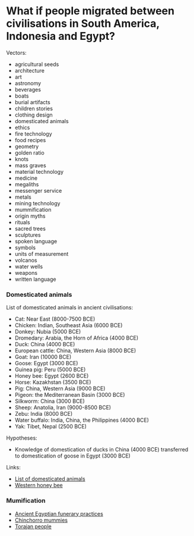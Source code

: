 # What if people migrated between civilisations in South America, Indonesia and Egypt?

Vectors:

- agricultural seeds
- architecture
- art
- astronomy
- beverages
- boats
- burial artifacts
- children stories
- clothing design
- domesticated animals
- ethics
- fire technology
- food recipes
- geometry
- golden ratio
- knots
- mass graves
- material technology
- medicine
- megaliths
- messenger service
- metals
- mining technology
- mummification
- origin myths
- rituals
- sacred trees
- sculptures
- spoken language
- symbols
- units of measurement
- volcanos
- water wells
- weapons
- written language

### Domesticated animals

List of domesticated animals in ancient civilisations:

- Cat: Near East (8000-7500 BCE)
- Chicken: Indian, Southeast Asia (6000 BCE)
- Donkey: Nubia (5000 BCE)
- Dromedary: Arabia, the Horn of Africa (4000 BCE)
- Duck: China (4000 BCE)
- European cattle: China, Western Asia (8000 BCE)
- Goat: Iran (10000 BCE)
- Goose: Egypt (3000 BCE)
- Guinea pig: Peru (5000 BCE)
- Honey bee: Egypt (2600 BCE)
- Horse: Kazakhstan (3500 BCE)
- Pig: China, Western Asia (9000 BCE)
- Pigeon: the Mediterranean Basin (3000 BCE)
- Silkworm: China (3000 BCE)
- Sheep: Anatolia, Iran (9000-8500 BCE)
- Zebu: India (8000 BCE)
- Water buffalo: India, China, the Philippines (4000 BCE)
- Yak: Tibet, Nepal (2500 BCE)

Hypotheses:

- Knowledge of domestication of ducks in China (4000 BCE) transferred to domestication of goose in Egypt (3000 BCE)

Links:

- [List of domesticated animals](https://en.wikipedia.org/wiki/List_of_domesticated_animals)
- [Western honey bee](https://en.wikipedia.org/wiki/Western_honey_bee)

### Mumification

- [Ancient Egyptian funerary practices](https://en.wikipedia.org/wiki/Ancient_Egyptian_funerary_practices)
- [Chinchorro mummies](https://en.wikipedia.org/wiki/Chinchorro_mummies)
- [Torajan people](https://en.wikipedia.org/wiki/Torajan_people)
